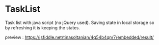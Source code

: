 # TaskList
Task list with java script (no jQuery used).
Saving state in local storage so by refreshing it is keeping the states.

preview : https://jsfiddle.net/tinasoltanian/4q54b4qn/7/embedded/result/
